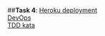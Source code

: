 ##**Task 4**:
[Heroku deployment](https://github.com/4opper/kottans_web_test/blob/master/task_4/heroku_deploy.png) <br />
[DevOps](https://github.com/4opper/kottans_web_test/blob/master/task_4/DevOps.png) <br />
[TDD kata](https://4opper.github.io/kottans_web_test/task_4/tdd_kata/index.html) <br />
